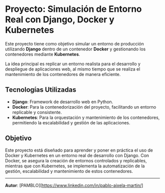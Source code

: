 # Proyecto: Simulación de Entorno Real con Django, Docker y Kubernetes

Este proyecto tiene como objetivo simular un entorno de producción utilizando **Django** dentro de un contenedor **Docker** y gestionando los contenedores mediante **Kubernetes**. 

La idea principal es replicar un entorno realista para el desarrollo y despliegue de aplicaciones web, al mismo tiempo que se realiza el mantenimiento de los contenedores de manera eficiente.

## Tecnologías Utilizadas

- **Django**: Framework de desarrollo web en Python.
- **Docker**: Para la contenedorización del proyecto, facilitando un entorno replicable y consistente.
- **Kubernetes**: Para la orquestación y mantenimiento de los contenedores, permitiendo la escalabilidad y gestión de las aplicaciones.

## Objetivo

Este proyecto está diseñado para aprender y poner en práctica el uso de Docker y Kubernetes en un entorno real de desarrollo con Django. Con Docker, se asegura la creación de entornos controlados y replicables, mientras que con Kubernetes, se implementa la automatización de la gestión, escalabilidad y mantenimiento de estos contenedores.

---

**Autor**: [PAMBLO][https://www.linkedin.com/in/pablo-aixela-martin/]

